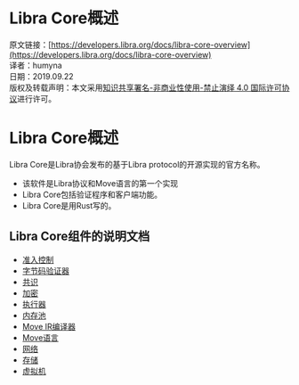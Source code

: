 # Libra Core概述

原文链接：[https://developers.libra.org/docs/libra-core-overview](https://developers.libra.org/docs/libra-core-overview)<br/>
译者：humyna<br/>
日期：2019.09.22<br/>
版权及转载声明：本文采用[知识共享署名-非商业性使用-禁止演绎 4.0 国际许可协议](https://creativecommons.org/licenses/by-nc-nd/4.0/)进行许可。<br/>

# Libra Core概述
Libra Core是Libra协会发布的基于Libra protocol的开源实现的官方名称。

- 该软件是Libra协议和Move语言的第一个实现
- Libra Core包括验证程序和客户端功能。
- Libra Core是用Rust写的。


## Libra Core组件的说明文档

- [准入控制](https://developers.libra.org/docs/crates/admission-control)
- [字节码验证器](https://developers.libra.org/docs/crates/bytecode-verifier)
- [共识](https://developers.libra.org/docs/crates/consensus)
- [加密](https://developers.libra.org/docs/crates/crypto)
- [执行器](https://developers.libra.org/docs/crates/execution)
- [内存池](https://developers.libra.org/docs/crates/mempool)
- [Move IR编译器](https://developers.libra.org/docs/crates/ir-to-bytecode)
- [Move语言](https://developers.libra.org/docs/crates/move-language)
- [网络](https://developers.libra.org/docs/crates/network)
- [存储](https://developers.libra.org/docs/crates/storage)
- [虚拟机](https://developers.libra.org/docs/crates/vm)
